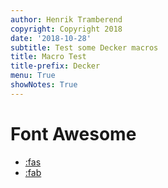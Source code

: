```yaml
---
author: Henrik Tramberend
copyright: Copyright 2018
date: '2018-10-28'
subtitle: Test some Decker macros
title: Macro Test
title-prefix: Decker
menu: True
showNotes: True
---
```


# Font Awesome

- [:fas](ghost)
- [:fab](font-awesome)

